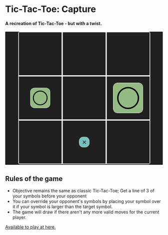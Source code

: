 
# Tic-Tac-Toe: Capture 
#### A recreation of Tic-Tac-Toe - but with a twist.

![Cover photo of Tic-Tac-Toe: Capture](https://raw.githubusercontent.com/GHWang28/tic-tac-toe-capture/main/images/tictactoe.jpg)
## Rules of the game
* Objective remains the same as classic Tic-Tac-Toe; Get a line of 3 of your symbols before your opponent
* You can override your opponent's symbols by placing your symbol over it if your symbol is larger than the target symbol.
* The game will draw if there aren't any more valid moves for the current player.

[Available to play at here.](https://ghwang28.github.io/tic-tac-toe-capture/)
